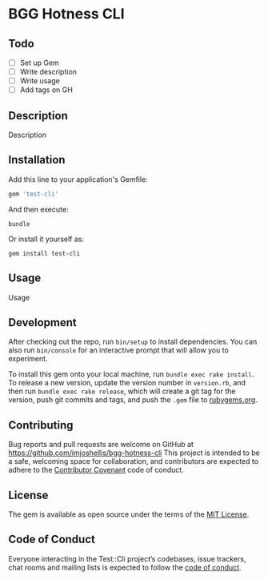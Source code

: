 # BGG Hotness CLI

## Todo

- [ ] Set up Gem
- [ ] Write description
- [ ] Write usage
- [ ] Add tags on GH

## Description

Description

## Installation

Add this line to your application's Gemfile:

```ruby
gem 'test-cli'
```

And then execute:

    bundle

Or install it yourself as:

    gem install test-cli

## Usage

Usage

## Development

After checking out the repo, run `bin/setup` to install dependencies. You can also run `bin/console` for an interactive prompt that will allow you to experiment.

To install this gem onto your local machine, run `bundle exec rake install`. To release a new version, update the version number in `version.rb`, and then run `bundle exec rake release`, which will create a git tag for the version, push git commits and tags, and push the `.gem` file to [rubygems.org](https://rubygems.org).

## Contributing

Bug reports and pull requests are welcome on GitHub at <https://github.com/imjoshellis/bgg-hotness-cli> This project is intended to be a safe, welcoming space for collaboration, and contributors are expected to adhere to the [Contributor Covenant](http://contributor-covenant.org) code of conduct.

## License

The gem is available as open source under the terms of the [MIT License](https://opensource.org/licenses/MIT).

## Code of Conduct

Everyone interacting in the Test::Cli project’s codebases, issue trackers, chat rooms and mailing lists is expected to follow the [code of conduct](https://github.com/imjoshellis/bgg-hotness-cli/CODE_OF_CONDUCT.md).
